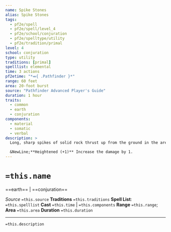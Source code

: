```yaml
---
name: Spike Stones
alias: Spike Stones
tags:
  - pf2e/spell
  - pf2e/spell/level_4
  - pf2e/school/conjuration
  - pf2e/spelltype/utility
  - pf2e/tradition/primal
level: 4
school: conjuration
type: utility
traditions: [primal]
spelllist: elemental
time: 3 actions
pf2etime: "*⬽{ .Pathfinder }*"
range: 60 feet
area: 20-foot burst
source: "Pathfinder Advanced Player's Guide"
duration: 1 hour
traits:
  - common
  - earth
  - conjuration
components:
  - material
  - somatic
  - verbal
description: >
  Long, sharp spikes of solid rock thrust up from the ground in the area. The area becomes difficult terrain and hazardous terrain. A creature that moves on the ground through the area takes 3 piercing damage for every square of that area it moves into.

  &NewLine;**Heightened (+1)** Increase the damage by 1.
---
```

# `=this.name`
==earth== | ==conjuration==

*Source* `=this.source`
**Traditions** `=this.traditions`
**Spell List**: `=this.spelllist`
**Cast** `=this.time` | `=this.components`
**Range** `=this.range`; **Area** `=this.area`
**Duration** `=this.duration`

***
`=this.description`
